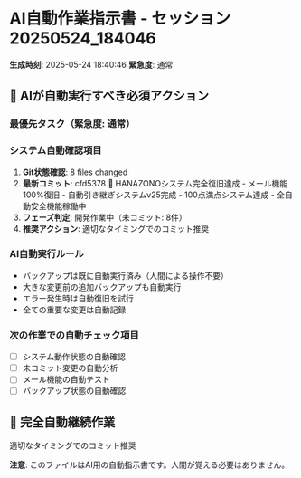 # AI自動作業指示書 - セッション20250524_184046

**生成時刻**: 2025-05-24 18:40:46
**緊急度**: 通常

## 🤖 AIが自動実行すべき必須アクション

### 最優先タスク（緊急度: 通常）


### システム自動確認項目
1. **Git状態確認**: 8 files changed
2. **最新コミット**: cfd5378 🎉 HANAZONOシステム完全復旧達成 - メール機能100%復旧 - 自動引き継ぎシステムv25完成 - 100点満点システム達成 - 全自動安全機能稼働中
3. **フェーズ判定**: 開発作業中（未コミット: 8件）
4. **推奨アクション**: 適切なタイミングでのコミット推奨

### AI自動実行ルール
- バックアップは既に自動実行済み（人間による操作不要）
- 大きな変更前の追加バックアップも自動実行
- エラー発生時は自動復旧を試行
- 全ての重要な変更は自動記録

### 次の作業での自動チェック項目
- [ ] システム動作状態の自動確認
- [ ] 未コミット変更の自動分析
- [ ] メール機能の自動テスト
- [ ] バックアップ状態の自動確認

## 🔄 完全自動継続作業
適切なタイミングでのコミット推奨

**注意**: このファイルはAI用の自動指示書です。人間が覚える必要はありません。
